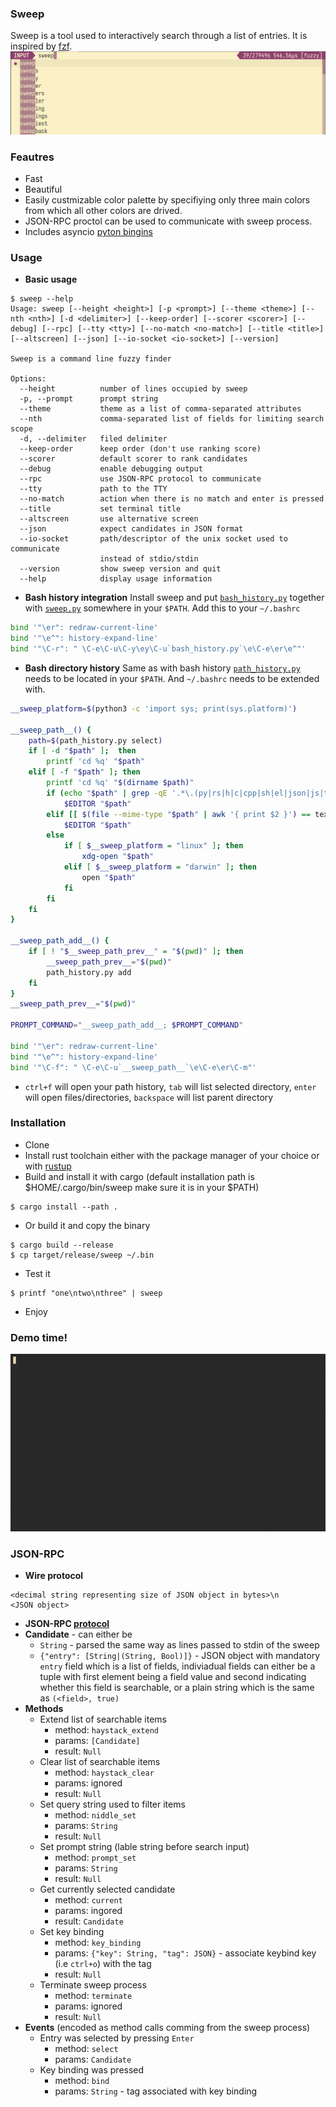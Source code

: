 ### Sweep
Sweep is a tool used to interactively search through a list of entries. It is inspired by [fzf](https://github.com/junegunn/fzf).
![screenshot](resources/sweep.png)

### Feautres
  - Fast
  - Beautiful
  - Easily custmizable color palette by specifiying only three main colors from which all other colors are drived.
  - JSON-RPC proctol can be used to communicate with sweep process.
  - Includes asyncio [pyton bingins](scripts/sweep.py)

### Usage
- **Basic usage**
```
$ sweep --help
Usage: sweep [--height <height>] [-p <prompt>] [--theme <theme>] [--nth <nth>] [-d <delimiter>] [--keep-order] [--scorer <scorer>] [--debug] [--rpc] [--tty <tty>] [--no-match <no-match>] [--title <title>] [--altscreen] [--json] [--io-socket <io-socket>] [--version]

Sweep is a command line fuzzy finder

Options:
  --height          number of lines occupied by sweep
  -p, --prompt      prompt string
  --theme           theme as a list of comma-separated attributes
  --nth             comma-separated list of fields for limiting search scope
  -d, --delimiter   filed delimiter
  --keep-order      keep order (don't use ranking score)
  --scorer          default scorer to rank candidates
  --debug           enable debugging output
  --rpc             use JSON-RPC protocol to communicate
  --tty             path to the TTY
  --no-match        action when there is no match and enter is pressed
  --title           set terminal title
  --altscreen       use alternative screen
  --json            expect candidates in JSON format
  --io-socket       path/descriptor of the unix socket used to communicate
                    instead of stdio/stdin
  --version         show sweep version and quit
  --help            display usage information
```
- **Bash history integration**
Install sweep and put [`bash_history.py`](scripts/bash_history.py) together with [`sweep.py`](scripts/sweep.py) somewhere in your `$PATH`. Add this to your `~/.bashrc`
```bash
bind '"\er": redraw-current-line'
bind '"\e^": history-expand-line'
bind '"\C-r": " \C-e\C-u\C-y\ey\C-u`bash_history.py`\e\C-e\er\e^"'
```
- **Bash directory history**
Same as with bash history [`path_history.py`](scripts/path_history.py) needs to be located in your `$PATH`. And `~/.bashrc` needs to be extended with.
```bash
__sweep_platform=$(python3 -c 'import sys; print(sys.platform)')

__sweep_path__() {
    path=$(path_history.py select)
    if [ -d "$path" ];  then
        printf 'cd %q' "$path"
    elif [ -f "$path" ]; then
        printf 'cd %q' "$(dirname $path)"
        if (echo "$path" | grep -qE '.*\.(py|rs|h|c|cpp|sh|el|json|js|toml|md|hs|scm|jl|yaml|yml|conf|nix|ini|css|txt|log|diff|patch)$'); then
            $EDITOR "$path"
        elif [[ $(file --mime-type "$path" | awk '{ print $2 }') == text/* ]]; then
            $EDITOR "$path"
        else
            if [ $__sweep_platform = "linux" ]; then
                xdg-open "$path"
            elif [ $__sweep_platform = "darwin" ]; then
                open "$path"
            fi
        fi
    fi
}

__sweep_path_add__() {
    if [ ! "$__sweep_path_prev__" = "$(pwd)" ]; then
        __sweep_path_prev__="$(pwd)"
        path_history.py add
    fi
}
__sweep_path_prev__="$(pwd)"

PROMPT_COMMAND="__sweep_path_add__; $PROMPT_COMMAND"

bind '"\er": redraw-current-line'
bind '"\e^": history-expand-line'
bind '"\C-f": " \C-e\C-u`__sweep_path__`\e\C-e\er\C-m"'
```
- `ctrl+f` will open your path history, `tab` will list selected directory, `enter` will open files/directories, `backspace` will list parent directory

### Installation
  - Clone
  - Install rust toolchain either with the package manager of your choice or with [rustup](https://rustup.rs/)
  - Build and install it with cargo (default installation path is $HOME/.cargo/bin/sweep make sure it is in your $PATH)
  ```
  $ cargo install --path .
  ```
  - Or build it and copy the binary
  ```
  $ cargo build --release
  $ cp target/release/sweep ~/.bin
  ```
  - Test it
  ```
  $ printf "one\ntwo\nthree" | sweep
  ```
  - Enjoy

### Demo time!
![demo](resources/demo.gif)

### JSON-RPC
- **Wire protocol**
```
<decimal string representing size of JSON object in bytes>\n
<JSON object>
```
- **JSON-RPC [protocol](https://www.jsonrpc.org/specification)**
- **Candidate** - can either be
  - `String` - parsed the same way as lines passed to stdin of the sweep
  - `{"entry": [String|(String, Bool)]}` - JSON object with mandatory `entry` field which is a list of fields, indiviadual fields can either be a tuple with first element being a field value and second indicating whether this field is searchable, or a plain string which is the same as `(<field>, true)`
- **Methods**
  - Extend list of searchable items
    - method: `haystack_extend`
    - params: `[Candidate]`
    - result: `Null`
  - Clear list of searchable items
    - method: `haystack_clear`
    - params: ignored
    - result: `Null`
  - Set query string used to filter items
    - method: `niddle_set`
    - params: `String`
    - result: `Null`
  - Set prompt string (lable string before search input)
    - method: `prompt_set`
    - params: `String`
    - result: `Null`
  - Get currently selected candidate
    - method: `current`
    - params: ingored
    - result: `Candidate`
  - Set key binding
    - method: `key_binding`
    - params: `{"key": String, "tag": JSON}` - associate keybind key (i.e `ctrl+o`) with the tag
    - result: `Null`
  - Terminate sweep process
    - method: `terminate`
    - params: ignored
    - result: `Null`
- **Events** (encoded as method calls comming from the sweep process)
  - Entry was selected by pressing `Enter`
    - method: `select`
    - params: `Candidate`
  - Key binding was pressed
    - method: `bind`
    - params: `String` - tag associated with key binding
